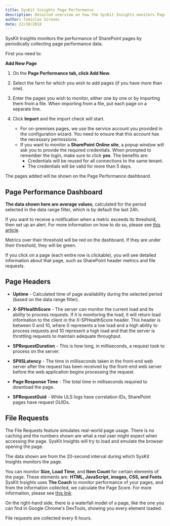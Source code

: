 ```yaml
---
title: SysKit Insights Page Performance 
description: Detailed overview on how the SysKit Insights monitors Page Performance.
author: Tomislav Sirovec
date: 22/10/2018
---
```


SysKit Insights monitors the performance of SharePoint pages by periodically collecting page performance data.

First you need to:

__Add New Page__
1. On the __Page Performance tab, click Add New.__

2. Select the farm for which you wish to add pages (if you have more than one).

3. Enter the pages you wish to monitor, either one by one or by importing them from a file. When importing from a file, put each page on a separate line.

4. Click __Import__ and the import check will start. 
    - For on-premises pages, we use the service account you provided in the configuration wizard. You need to ensure that this account has the necessary permissions. 
    - If you want to monitor a __SharePoint Online site__, a popup window will ask you to provide the required credentials. When prompted to remember the login, make sure to click __yes__. The benefits are:
        - Credentials will be reused for all connections to the same tenant.
        - The credentials will be valid for more than 5 days.

The pages added will be shown on the Page Performance dashboard.

## Page Performance Dashboard

__The data shown here are average values__, calculated for the period selected in the data range filter, which is by default the last 24h.

If you want to receive a notification when a metric exceeds its threshold, then set up an alert. For more information on how to do so, please see [this article](#internal/how-to/manage-alerts#page-performance).  

Metrics over their threshold will be red on the dashboard. If they are under their threshold, they will be green.

If you click on a page (each entire row is clickable), you will see detailed information about that page, such as SharePoint header metrics and file requests.
 

## Page Headers

* __Uptime__ - Calculated time of page availability during the selected period (based on the data range filter).

* __X-SPHealthScore__ - The server can monitor the current load and its ability to process requests. If it is monitoring the load, it will return load information to the client in the X-SPHealthScore header. This header is between 0 and 10, where 0 represents a low load and a high ability to process requests and 10 represent a high load and that the server is throttling requests to maintain adequate throughput.

* __SPRequestDuration__ - This is how long, in milliseconds, a request took to process on the server.

* __SPIISLatency__ - The time in milliseconds taken in the front-end web server after the request has been received by the front-end web server before the web application begins processing the request.

* __Page Response Time__ - The total time in milliseconds required to download the page.

* __SPRequestGuid__ - While ULS logs have correlation IDs, SharePoint pages have request GUIDs.


## File Requests

The File Requests feature simulates real-world page usage. There is no caching and the numbers shown are what a real user might expect when accessing the page.
SysKit Insights will try to load and emulate the browser opening the page. 

The data shown are from the 20-second interval during which SysKit Insights monitors the page.


You can monitor __Size, Load Time__, and __Item Count__ for certain elements of the page. These elements are: __HTML, JavaScript, images, CSS, and Fonts__.  
SysKit Insights uses __The Coach__ to monitor performance of your pages, and from the information collected, we calculate the Page Score. For more information, please see [this link](https://www.sitespeed.io/documentation/coach/introduction/). 

On the right-hand side, there is a waterfall model of a page, like the one you can find in Google Chrome's DevTools, showing you every element loaded.

File requests are collected every 6 hours.
